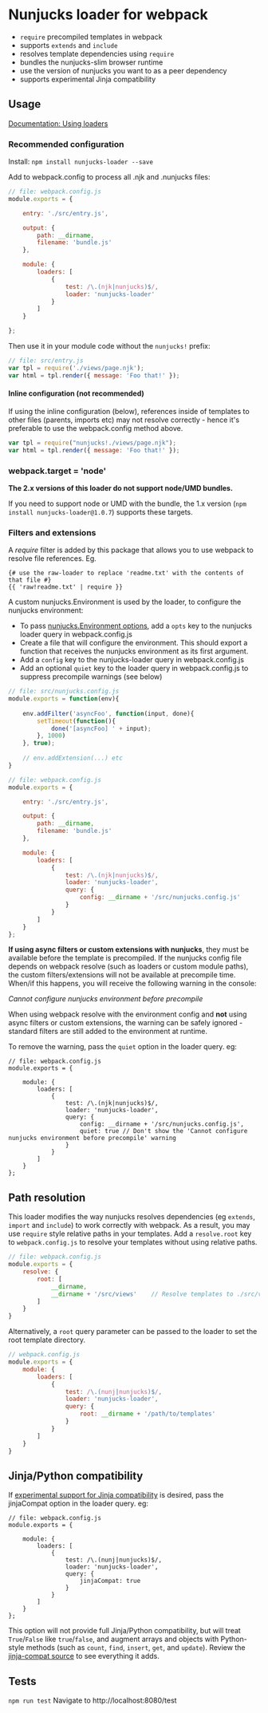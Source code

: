# Nunjucks loader for webpack

- `require` precompiled templates in webpack
- supports `extends` and `include`
- resolves template dependencies using `require`
- bundles the nunjucks-slim browser runtime
- use the version of nunjucks you want to as a peer dependency
- supports experimental Jinja compatibility

## Usage

[Documentation: Using loaders](http://webpack.github.io/docs/using-loaders.html)

### Recommended configuration

Install: `npm install nunjucks-loader --save`

Add to webpack.config to process all .njk and .nunjucks files:

``` javascript
// file: webpack.config.js
module.exports = {

    entry: './src/entry.js',

    output: {
        path: __dirname,
        filename: 'bundle.js'
    },

    module: {
        loaders: [
            {
                test: /\.(njk|nunjucks)$/,
                loader: 'nunjucks-loader'
            }
        ]
    }

};
```

Then use it in your module code without the `nunjucks!` prefix:

``` javascript
// file: src/entry.js
var tpl = require('./views/page.njk');
var html = tpl.render({ message: 'Foo that!' });
```

#### Inline configuration (not recommended)

If using the inline configuration (below), references inside of templates to other files (parents, imports etc) may not
resolve correctly - hence it's preferable to use the webpack.config method above.

``` javascript
var tpl = require("nunjucks!./views/page.njk");
var html = tpl.render({ message: 'Foo that!' });
```


### webpack.target = 'node'

**The 2.x versions of this loader do not support node/UMD bundles.**

If you need to support node or UMD with the bundle, the 1.x version (`npm install nunjucks-loader@1.0.7`) supports these
 targets.



### Filters and extensions

A *require* filter is added by this package that allows you to use webpack to resolve file references.
Eg.

```
{# use the raw-loader to replace 'readme.txt' with the contents of that file #}
{{ 'raw!readme.txt' | require }}
```


A custom nunjucks.Environment is used by the loader, to configure the nunjucks environment:

- To pass [nunjucks.Environment options](https://mozilla.github.io/nunjucks/api.html#environment), add a `opts` key to
 the nunjucks loader query in webpack.config.js
- Create a file that will configure the environment. This should export a function that receives the nunjucks
 environment as its first argument.
- Add a `config` key to the nunjucks-loader query in webpack.config.js
- Add an optional `quiet` key to the loader query in webpack.config.js to suppress precompile warnings (see below)

``` javascript
// file: src/nunjucks.config.js
module.exports = function(env){
    
    env.addFilter('asyncFoo', function(input, done){
        setTimeout(function(){
            done('[asyncFoo] ' + input);
        }, 1000)
    }, true);
    
    // env.addExtension(...) etc
}

// file: webpack.config.js
module.exports = {

    entry: './src/entry.js',

    output: {
        path: __dirname,
        filename: 'bundle.js'
    },

    module: {
        loaders: [
            {
                test: /\.(njk|nunjucks)$/,
                loader: 'nunjucks-loader',
                query: {
                    config: __dirname + '/src/nunjucks.config.js'
                }
            }
        ]
    }
};

```

__If using async filters or custom extensions with nunjucks__, they must be available before the template is precompiled.
 If the nunjucks config file depends on webpack resolve (such as loaders or custom module paths), the custom
 filters/extensions will not be available at precompile time. When/if this happens, you will receive the following
 warning in the console:

*Cannot configure nunjucks environment before precompile*

When using webpack resolve with the environment config and __not__ using async filters or custom extensions, the warning
 can be safely ignored - standard filters are still added to the environment at runtime.

To remove the warning, pass the `quiet` option in the loader query. eg:

```
// file: webpack.config.js
module.exports = {

    module: {
        loaders: [
            {
                test: /\.(njk|nunjucks)$/,
                loader: 'nunjucks-loader',
                query: {
                    config: __dirname + '/src/nunjucks.config.js',
                    quiet: true // Don't show the 'Cannot configure nunjucks environment before precompile' warning
                }
            }
        ]
    }
};
```




## Path resolution

This loader modifies the way nunjucks resolves dependencies (eg `extends`, `import` and `include`) to work correctly 
with webpack. As a result, you may use `require` style relative paths in your templates.
Add a `resolve.root` key to `webpack.config.js` to resolve your templates without using relative paths.


``` javascript
// file: webpack.config.js
module.exports = {
    resolve: {
        root: [
            __dirname,
            __dirname + '/src/views'    // Resolve templates to ./src/views
        ]
    }
}
```

Alternatively, a `root` query parameter can be passed to the loader to set the root template directory.

``` javascript
// webpack.config.js
module.exports = {
    module: {
        loaders: [
            {
                test: /\.(nunj|nunjucks)$/,
                loader: 'nunjucks-loader',
                query: {
                    root: __dirname + '/path/to/templates'
                }
            }
        ]
    }
}
```


## Jinja/Python compatibility

If [experimental support for Jinja compatibility](https://mozilla.github.io/nunjucks/api.html#installjinjacompat)
is desired, pass the jinjaCompat option in the loader query. eg:

```
// file: webpack.config.js
module.exports = {

    module: {
        loaders: [
            {
                test: /\.(nunj|nunjucks)$/,
                loader: 'nunjucks-loader',
                query: {
                    jinjaCompat: true
                }
            }
        ]
    }
};
```

This option will not provide full Jinja/Python compatibility, but will treat `True`/`False` like `true`/`false`, and
augment arrays and objects with Python-style methods (such as `count`, `find`, `insert`, `get`, and `update`).
Review the [jinja-compat source](https://github.com/mozilla/nunjucks/blob/master/src/jinja-compat.js) to see
everything it adds.




## Tests

`npm run test`
Navigate to http://localhost:8080/test
